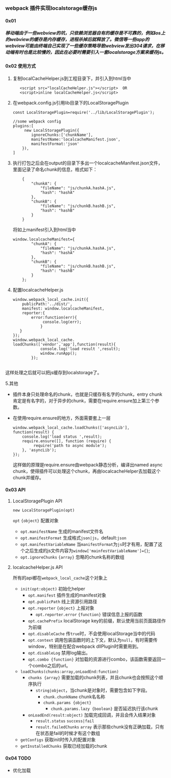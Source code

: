 
### webpack 插件实现localstorage缓存js

#### 0x01 

##### 移动端由于一些webview的坑，只依赖浏览器自有的缓存是不可靠的，例如ios上的webview的缓存是内存缓存，进程杀掉后就释放了。微信等一些app的webview可能由终端自己实现了一些缓存策略导致webview发出304请求，在移动端有时也是比较慢的，因此在必要时需要引入一套localstorage方案来缓存js。

#### 0x02 使用方式

1. 复制localCacheHelper.js到工程目录下，并引入到html当中
	
	```
	   <script src="localCacheHelper.js"></script>  OR
	   <script>inline localCacheHelper.js</script>
	```
2. 在webpack.config.js引用lib目录下的LocalStoragePlugin

	```
	const LocalStoragePlugin=require('../lib/LocalStoragePlugin');
	
	//some webpack config
	plugins:[
		 new LocalStoragePlugin({
            ignoreChunks:['chunkName'],
            manifestName:'localcacheManifest.json',
            manifestFormat:'json'
        }),
	]
	```
3. 执行打包之后会在output的目录下多出一个localcacheManifest.json文件，里面记录了命名chunk的信息，格式如下：
	
	```
		{
			"chunkA": {
				"fileName": "js/chunkA.hashA.js",
				"hash": "hashA"
			},
			"chunkB": {
				"fileName": "js/chunkB.hashB.js",
				"hash": "hashB"
			}
		}
	```
    将如上manifest引入到html当中

	```
	window.localcacheManifest={
			"chunkA": {
				"fileName": "js/chunkA.hashA.js",
				"hash": "hashA"
			},
			"chunkB": {
				"fileName": "js/chunkB.hashB.js",
				"hash": "hashB"
			}
		};
	```

4. 配置localcacheHelper.js

	```
	window.webpack_local_cache.init({
  		publicPath:'../dist/',
  		manifest: window.localcacheManifest,
  		reporter:{
  			error:function(err){
                 console.log(err);
                }
       }
 	});
 	window.webpack_local_cache.
 	loadChunks(['vendor','app'],function(result){
                console.log('load result ',result);
                window.runApp();
            });
			
	``` 
这样处理之后就可以把js缓存到localstorage了。

5.其他

- 插件本身只处理命名的chunk，也就是只缓存有名字的chunk，entry chunk肯定是有名字的，对于异步的chunk，需要在require.ensure加上第三个参数。

- 在使用require.ensure的地方，外面需要套上一层

	```
    window.webpack_local_cache.loadChunks(['asyncLib'], function(result) {
        console.log('load status ',result);
        require.ensure([], function (require) {
             require('path to async module');
        }, 'asyncLib');
    });
	```
  
  这样做的原理是require.ensure由webpack静态分析，编译出named async chunk，使得插件可以处理这个chunk，再由localcacheHelper去加载这个chunk并缓存。

#### 0x03 API

1. LocalStoragePlugin API
	
	`new LocalStoragePlugin(opt)`
	
	`opt` `{object}` 配置对象
	- `opt.manifestName` 生成的manifest文件名
	- `opt.manifestFormat` 生成格式`json|js`，default:`json`
	- `opt.manifestVariableName` 当`manifestFormat`为`js`时才有用，配置了这个之后生成的js文件内容为`window['mainfestVariableName']={}`;
	- `opt.ignoreChunks` `{array}` 忽略的chunk名称的数组

2. localcacheHelper.js API

	所有的api都在`webpack_local_cache`这个对象上
	- `init(opt:object)` 初始化helper
		- `opt.manifest` 插件生成的manifest对象
		- `opt.publicPath` 线上资源引用路径
		- `opt.reporter` `{object}` 上报对象
			- `opt.reporter.error` `{function}` 错误信息上报的函数
		- `opt.cachePrefix` localStorage key的前缀，默认使用当前页面路径作为前缀
		- `opt.disableCache` 传`true`时，不会使用localStorage当中的代码
		- `opt.context` 调用包装函数时的上下文，默认为`null`，有时需要传window，特别是在配合webpack dllPlugin时需要用到。
		- `opt.disableLog` 禁用log输出。
		- `opt.combo {function}` 对加载的资源进行combo，该函数需要返回一个combo之后的url。
	- `loadChunks(chunks:array,onLoadEnd:function)`
		- `chunks {array}` 需要加载的chunk列表，并且chunk也会按照这个顺序执行
		   - `string|object`，当chunk是对象时，需要包含如下字段。
		  	  - `chunk.chunkName` chunk名名称
		  	  - `chunk.params {object}`
		  	     - `chunk.params.lazy {boolean}` 是否延迟执行该chunk
		- `onLoadEnd(result:object)` 加载完成回调，并且会传入结果对象
			- `result.status` `success|fail`
			- `result.failedChunks` `array` 表示那些chunk没有正确加载，只有在状态是fail的时候才有这个数组
	- `getConfigs` 获取init时传入的配置对象
	- `getInstalledChunks` 获取已经加载的chunk

#### 0x04 TODO
- 优化加载